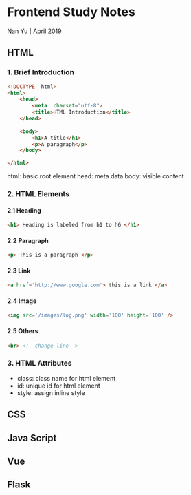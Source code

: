 # Frontend Study Notes  
Nan Yu | April 2019   
  
## HTML  
### 1. Brief Introduction
```html
<!DOCTYPE  html>  
<html>  
	<head> 
		<meta  charset="utf-8">  
		<title>HTML Introduction</title>  
	</head>
	  
	<body>  
		<h1>A title</h1>  
		<p>A paragraph</p>  
	</body>  

</html>
```
html: basic root element
head: meta data
body: visible content

### 2.  HTML Elements

#### 2.1 Heading
```html
<h1> Heading is labeled from h1 to h6 </h1>
```

#### 2.2 Paragraph
```html
<p> This is a paragraph </p>
```

#### 2.3 Link
```html
<a href='http://www.google.com'> this is a link </a>
```
#### 2.4 Image
```html
<img src='/images/log.png' width='100' height='100' />
```

#### 2.5 Others
```html
<br> <!--change line-->
```
### 3. HTML Attributes
* class: class name for html element
* id: unique id for html element
* style: assign inline style

## CSS  
  
## Java Script  
  
## Vue  
  
## Flask
<!--stackedit_data:
eyJoaXN0b3J5IjpbNjU3NzYzMjczLDEzMzM2MDUyMDAsMzQ1ND
U5NDc5LDE5NDcxNjU0MjhdfQ==
-->